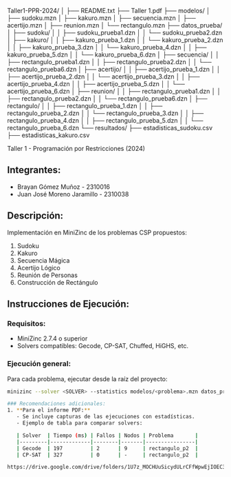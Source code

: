 Taller1-PPR-2024/
│
├── README.txt
├── Taller 1.pdf
├── modelos/
│   ├── sudoku.mzn
│   ├── kakuro.mzn
│   ├── secuencia.mzn
│   ├── acertijo.mzn
│   ├── reunion.mzn
│   └── rectangulo.mzn
├── datos_prueba/
│   ├── sudoku/
│   │   ├── sudoku_prueba1.dzn
│   │   └── sudoku_prueba2.dzn
│   ├── kakuro/
│   │   ├── kakuro_prueba_1.dzn
│   │   └── kakuro_prueba_2.dzn
│   │   ├── kakuro_prueba_3.dzn
│   │   └── kakuro_prueba_4.dzn
│   │   ├── kakuro_prueba_5.dzn
│   │   └── kakuro_prueba_6.dzn
│   ├── secuencia/
│   │   ├── rectangulo_prueba1.dzn
│   │   ├── rectangulo_prueba2.dzn
│   │   └── rectangulo_prueba6.dzn
│   ├── acertijo/
│   │   ├── acertijo_prueba_1.dzn
│   │   ├── acertijo_prueba_2.dzn
│   │   └── acertijo_prueba_3.dzn
│   │   ├── acertijo_prueba_4.dzn
│   │   ├── acertijo_prueba_5.dzn
│   │   └── acertijo_prueba_6.dzn
│   ├── reunion/
│   │   ├── rectangulo_prueba1.dzn
│   │   ├── rectangulo_prueba2.dzn
│   │   └── rectangulo_prueba6.dzn
│   ├── rectangulo/
│   │   ├── rectangulo_prueba_1.dzn
│   │   ├── rectangulo_prueba_2.dzn
│   │   └── rectangulo_prueba_3.dzn
│   │   ├── rectangulo_prueba_4.dzn
│   │   ├── rectangulo_prueba_5.dzn
│   │   └── rectangulo_prueba_6.dzn
└── resultados/
    ├── estadisticas_sudoku.csv
    ├── estadisticas_kakuro.csv


Taller 1 - Programación por Restricciones (2024)

## Integrantes:
- Brayan Gómez Muñoz - 2310016
- Juan José Moreno Jaramillo - 2310038

## Descripción:
Implementación en MiniZinc de los problemas CSP propuestos:
1. Sudoku
2. Kakuro
3. Secuencia Mágica
4. Acertijo Lógico
5. Reunión de Personas
6. Construcción de Rectángulo

## Instrucciones de Ejecución:

### Requisitos:
- MiniZinc 2.7.4 o superior
- Solvers compatibles: Gecode, CP-SAT, Chuffed, HiGHS, etc.

### Ejecución general:
Para cada problema, ejecutar desde la raíz del proyecto:
```bash
minizinc --solver <SOLVER> --statistics modelos/<problema>.mzn datos_prueba/<problema>/<prueba>.dzn

### Recomendaciones adicionales:
1. **Para el informe PDF:**
   - Se incluye capturas de las ejecuciones con estadísticas.
   - Ejemplo de tabla para comparar solvers:

   | Solver  | Tiempo (ms) | Fallos | Nodos | Problema       |
   |---------|-------------|--------|-------|----------------|
   | Gecode  | 197         | 2      | 9     | rectangulo_p2  |
   | CP-SAT  | 327         | 0      | -     | rectangulo_p2  |

https://drive.google.com/drive/folders/1U7z_MOCHUuSicydULrCFfWpwEjIOEC3m?usp=drive_link

